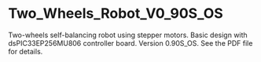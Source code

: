 # Two_Wheels_Robot_V0_90S_OS
Two-wheels self-balancing robot using stepper motors.  Basic design with dsPIC33EP256MU806 controller board. Version 0.90S_OS.  See the PDF file for details.
